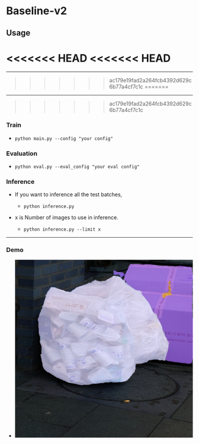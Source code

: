 Baseline-v2
===
## Usage
<<<<<<< HEAD
<<<<<<< HEAD
=======
---
>>>>>>> ac179e19fad2a264fcb4392d629c6b77a4cf7c1c
=======
---
>>>>>>> ac179e19fad2a264fcb4392d629c6b77a4cf7c1c
### Train
- `python main.py --config "your config"`

### Evaluation
- `python eval.py --eval_config "your eval config"`

### Inference
- If you want to inference all the test batches,
    - `python inference.py`

- x is Number of images to use in inference.
    - `python inference.py --limit x`
---
### Demo
- ![demo](./prediction/PAN/29.jpg) 


